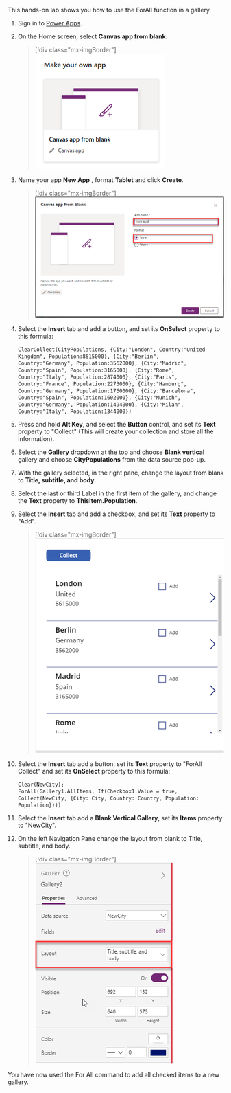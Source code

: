 This hands-on lab shows you how to use the ForAll function in a gallery. 

1.  Sign in to [Power Apps](https://make.powerapps.com/?azure-portal=true).
  
1.  On the Home screen, select **Canvas app from blank**.

	> [!div class="mx-imgBorder"]
	> [![Screenshot of the Canvas app from blank feature.](../media/exercise-1.png)](../media/exercise-1.png#lightbox)

1.	Name your app **New App** , format **Tablet** and click **Create**.
	
	> [!div class="mx-imgBorder"]
	> [![Screenshot of the new app named New UI App with Create button.](../media/exercise-2.png)](../media/exercise-2.png#lightbox)

1. Select the **Insert** tab and add a button, and set its **OnSelect** property to this formula:

	```powerappsfl
	ClearCollect(CityPopulations, {City:"London", Country:"United
	Kingdom", Population:8615000}, {City:"Berlin",
	Country:"Germany", Population:3562000}, {City:"Madrid",
	Country:"Spain", Population:3165000}, {City:"Rome",
	Country:"Italy", Population:2874000}, {City:"Paris",
	Country:"France", Population:2273000}, {City:"Hamburg",
	Country:"Germany", Population:1760000}, {City:"Barcelona",
	Country:"Spain", Population:1602000}, {City:"Munich",
	Country:"Germany", Population:1494000}, {City:"Milan",
	Country:"Italy", Population:1344000})
	```

1.  Press and hold **Alt Key**, and select the **Button** control, and set its **Text** property to "Collect" 
(This will create your collection and store all the information).

1.  Select the **Gallery** dropdown at the top and choose **Blank vertical** gallery and choose **CityPopulations** from the data source pop-up.

1.  With the gallery selected, in the right pane, change the layout from blank to **Title, subtitle, and body**.

1.  Select the last or third Label in the first item of the gallery, and change the **Text** property to
    **ThisItem.Population**.

1. Select the **Insert** tab and add a checkbox, and set its **Text** property to "Add".

	> [!div class="mx-imgBorder"]
	> [![Screenshot of the Canvas app with Gallery, Collect button and checkbox.](../media/4a-exercise-forall-collection-checkbox.png)](../media/4a-exercise-forall-collection-checkbox.png#lightbox)

1. Select the **Insert** tab add a button, set its **Text** property to "ForAll Collect" and 
set its **OnSelect** property to this formula:

	```powerappsfl
	Clear(NewCity);
	ForAll(Gallery1.AllItems, If(Checkbox1.Value = true, Collect(NewCity, {City: City, Country: Country, Population: Population})))
	```			
1. Select the **Insert** tab add a **Blank Vertical Gallery**, set its **Items** property to "NewCity".

1. On the left Navigation Pane change the layout from blank to Title, subtitle, and body. 

	> [!div class="mx-imgBorder"]
	> [![Screenshot of properties with layout field and title, subtitle, and body dropdown.](../media/4a-exercise-forall-collection-change-gallery-type.png)](../media/4a-exercise-forall-collection-change-gallery-type.png#lightbox)

You have now used the For All command to add all checked items to a new gallery.